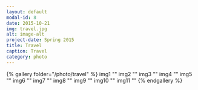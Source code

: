 ```yaml
---
layout: default
modal-id: 8
date: 2015-10-21
img: travel.jpg
alt: image-alt
project-date: Spring 2015
title: Travel
caption: Travel
category: photo
---
```

{% gallery folder="/photo/travel" %}
    img1 ""
    img2 ""
    img3 ""
    img4 ""
    img5 ""
    img6 ""
    img7 ""
    img8 ""
    img9 ""
    img10 ""
    img11 ""
{% endgallery %}

